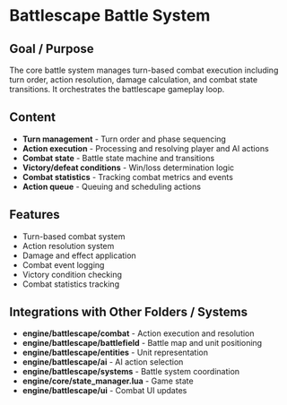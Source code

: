 # Battlescape Battle System

## Goal / Purpose
The core battle system manages turn-based combat execution including turn order, action resolution, damage calculation, and combat state transitions. It orchestrates the battlescape gameplay loop.

## Content
- **Turn management** - Turn order and phase sequencing
- **Action execution** - Processing and resolving player and AI actions
- **Combat state** - Battle state machine and transitions
- **Victory/defeat conditions** - Win/loss determination logic
- **Combat statistics** - Tracking combat metrics and events
- **Action queue** - Queuing and scheduling actions

## Features
- Turn-based combat system
- Action resolution system
- Damage and effect application
- Combat event logging
- Victory condition checking
- Combat statistics tracking

## Integrations with Other Folders / Systems
- **engine/battlescape/combat** - Action execution and resolution
- **engine/battlescape/battlefield** - Battle map and unit positioning
- **engine/battlescape/entities** - Unit representation
- **engine/battlescape/ai** - AI action selection
- **engine/battlescape/systems** - Battle system coordination
- **engine/core/state_manager.lua** - Game state
- **engine/battlescape/ui** - Combat UI updates
